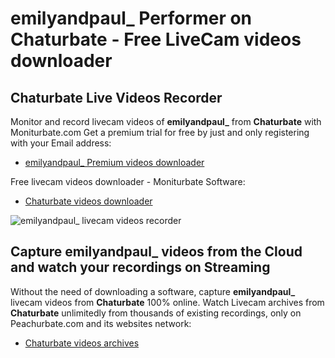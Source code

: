 # emilyandpaul_ Performer on Chaturbate - Free LiveCam videos downloader

## Chaturbate Live Videos Recorder

Monitor and record livecam videos of **emilyandpaul_** from **Chaturbate** with Moniturbate.com
Get a premium trial for free by just and only registering with your Email address:
* [emilyandpaul_ Premium videos downloader](https://moniturbate.com/request-demo-licence-key.html)

Free livecam videos downloader - Moniturbate Software:
* [Chaturbate videos downloader](https://moniturbate.com/moniturbate-download-software.html)

![emilyandpaul_ livecam videos recorder](https://peachurnet.com/templates/moniturbate-software.png)


## Capture emilyandpaul_ videos from the Cloud and watch your recordings on Streaming

Without the need of downloading a software, capture **emilyandpaul_** livecam videos from **Chaturbate** 100% online.
Watch Livecam archives from **Chaturbate** unlimitedly from thousands of existing recordings, only on Peachurbate.com and its websites network:
* [Chaturbate videos archives](https://peachurnet.com/)
